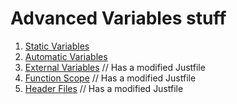 # Advanced Variables stuff

1. [Static Variables](./static_variables/main.c)
2. [Automatic Variables](./automatic_variable/main.c)
3. [External Variables](./external_variables/main.c)         // Has a modified Justfile
4. [Function Scope](./function_scope/main.c)                 // Has a modified Justfile
5. [Header Files](./header_files/main.c)                  // Has a modified Justfile
